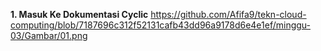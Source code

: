 **1. Masuk Ke Dokumentasi Cyclic**
https://github.com/Afifa9/tekn-cloud-computing/blob/7187696c312f52131cafb43dd96a9178d6e4e1ef/minggu-03/Gambar/01.png


